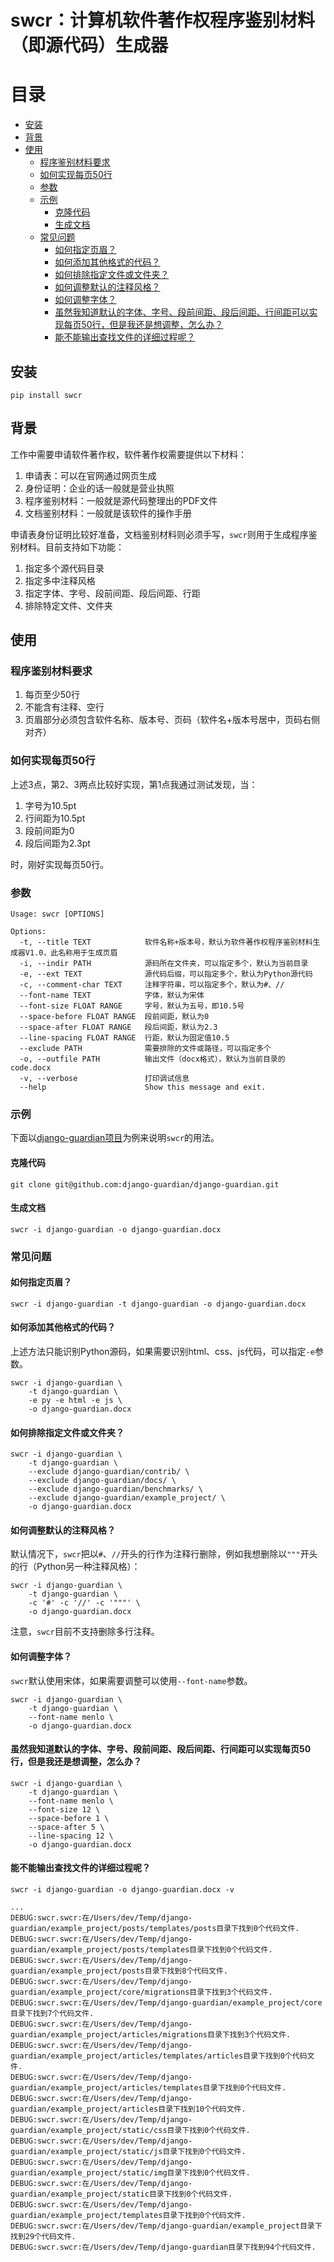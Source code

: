 # swcr：计算机软件著作权程序鉴别材料（即源代码）生成器

目录
=================

  * [安装](#安装)
  * [背景](#背景)
  * [使用](#使用)
     * [程序鉴别材料要求](#程序鉴别材料要求)
     * [如何实现每页50行](#如何实现每页50行)
     * [参数](#参数)
     * [示例](#示例)
        * [克隆代码](#克隆代码)
        * [生成文档](#生成文档)
     * [常见问题](#常见问题)
        * [如何指定页眉？](#如何指定页眉？)
        * [如何添加其他格式的代码？](#如何添加其他格式的代码？)
        * [如何排除指定文件或文件夹？](#如何排除指定文件或文件夹？)
        * [如何调整默认的注释风格？](#如何调整默认的注释风格？)
        * [如何调整字体？](#如何调整字体？)
        * [虽然我知道默认的字体、字号、段前间距、段后间距、行间距可以实现每页50行，但是我还是想调整，怎么办？](#虽然我知道默认的字体、字号、段前间距、段后间距、行间距可以实现每页50行，但是我还是想调整，怎么办？)
        * [能不能输出查找文件的详细过程呢？](#能不能输出查找文件的详细过程呢？)

## 安装

```shell script
pip install swcr
```

## 背景

工作中需要申请软件著作权，软件著作权需要提供以下材料：

1. 申请表：可以在官网通过网页生成
2. 身份证明：企业的话一般就是营业执照
3. 程序鉴别材料：一般就是源代码整理出的PDF文件
4. 文档鉴别材料：一般就是该软件的操作手册

申请表身份证明比较好准备，文档鉴别材料则必须手写，`swcr`则用于生成程序鉴别材料。目前支持如下功能：

1. 指定多个源代码目录
2. 指定多中注释风格
3. 指定字体、字号、段前间距、段后间距、行距
4. 排除特定文件、文件夹

## 使用

### 程序鉴别材料要求

1. 每页至少50行
2. 不能含有注释、空行
3. 页眉部分必须包含软件名称、版本号、页码（软件名+版本号居中，页码右侧对齐）

### 如何实现每页50行

上述3点，第2、3两点比较好实现，第1点我通过测试发现，当：

1. 字号为10.5pt
2. 行间距为10.5pt
3. 段前间距为0
4. 段后间距为2.3pt

时，刚好实现每页50行。

### 参数

```
Usage: swcr [OPTIONS]

Options:
  -t, --title TEXT            软件名称+版本号，默认为软件著作权程序鉴别材料生成器V1.0，此名称用于生成页眉
  -i, --indir PATH            源码所在文件夹，可以指定多个，默认为当前目录
  -e, --ext TEXT              源代码后缀，可以指定多个，默认为Python源代码
  -c, --comment-char TEXT     注释字符串，可以指定多个，默认为#、//
  --font-name TEXT            字体，默认为宋体
  --font-size FLOAT RANGE     字号，默认为五号，即10.5号
  --space-before FLOAT RANGE  段前间距，默认为0
  --space-after FLOAT RANGE   段后间距，默认为2.3
  --line-spacing FLOAT RANGE  行距，默认为固定值10.5
  --exclude PATH              需要排除的文件或路径，可以指定多个
  -o, --outfile PATH          输出文件（docx格式），默认为当前目录的code.docx
  -v, --verbose               打印调试信息
  --help                      Show this message and exit.
```

### 示例

下面以[django-guardian项目](https://github.com/django-guardian/django-guardian)为例来说明`swcr`的用法。

#### 克隆代码

```shell script
git clone git@github.com:django-guardian/django-guardian.git
```

#### 生成文档

```shell script
swcr -i django-guardian -o django-guardian.docx
```

### 常见问题

#### 如何指定页眉？

```shell script
swcr -i django-guardian -t django-guardian -o django-guardian.docx
```

#### 如何添加其他格式的代码？

上述方法只能识别Python源码，如果需要识别html、css、js代码，可以指定`-e`参数。

```shell script
swcr -i django-guardian \
    -t django-guardian \
    -e py -e html -e js \
    -o django-guardian.docx
```

#### 如何排除指定文件或文件夹？

```shell script
swcr -i django-guardian \
    -t django-guardian \
    --exclude django-guardian/contrib/ \
    --exclude django-guardian/docs/ \
    --exclude django-guardian/benchmarks/ \
    --exclude django-guardian/example_project/ \
    -o django-guardian.docx
```

#### 如何调整默认的注释风格？

默认情况下，`swcr`把以`#`、`//`开头的行作为注释行删除，例如我想删除以`"""`开头的行（Python另一种注释风格）：

```shell script
swcr -i django-guardian \
    -t django-guardian \
    -c '#' -c '//' -c '"""' \
    -o django-guardian.docx
```

注意，`swcr`目前不支持删除多行注释。

#### 如何调整字体？

`swcr`默认使用宋体，如果需要调整可以使用`--font-name`参数。

```shell script
swcr -i django-guardian \
    -t django-guardian \
    --font-name menlo \
    -o django-guardian.docx
```

#### 虽然我知道默认的字体、字号、段前间距、段后间距、行间距可以实现每页50行，但是我还是想调整，怎么办？

```shell script
swcr -i django-guardian \
    -t django-guardian \
    --font-name menlo \
    --font-size 12 \
    --space-before 1 \
    --space-after 5 \
    --line-spacing 12 \
    -o django-guardian.docx
```

#### 能不能输出查找文件的详细过程呢？

```shell script
swcr -i django-guardian -o django-guardian.docx -v
```

```
...
DEBUG:swcr.swcr:在/Users/dev/Temp/django-guardian/example_project/posts/templates/posts目录下找到0个代码文件.
DEBUG:swcr.swcr:在/Users/dev/Temp/django-guardian/example_project/posts/templates目录下找到0个代码文件.
DEBUG:swcr.swcr:在/Users/dev/Temp/django-guardian/example_project/posts目录下找到8个代码文件.
DEBUG:swcr.swcr:在/Users/dev/Temp/django-guardian/example_project/core/migrations目录下找到3个代码文件.
DEBUG:swcr.swcr:在/Users/dev/Temp/django-guardian/example_project/core目录下找到7个代码文件.
DEBUG:swcr.swcr:在/Users/dev/Temp/django-guardian/example_project/articles/migrations目录下找到3个代码文件.
DEBUG:swcr.swcr:在/Users/dev/Temp/django-guardian/example_project/articles/templates/articles目录下找到0个代码文件.
DEBUG:swcr.swcr:在/Users/dev/Temp/django-guardian/example_project/articles/templates目录下找到0个代码文件.
DEBUG:swcr.swcr:在/Users/dev/Temp/django-guardian/example_project/articles目录下找到10个代码文件.
DEBUG:swcr.swcr:在/Users/dev/Temp/django-guardian/example_project/static/css目录下找到0个代码文件.
DEBUG:swcr.swcr:在/Users/dev/Temp/django-guardian/example_project/static/js目录下找到0个代码文件.
DEBUG:swcr.swcr:在/Users/dev/Temp/django-guardian/example_project/static/img目录下找到0个代码文件.
DEBUG:swcr.swcr:在/Users/dev/Temp/django-guardian/example_project/static目录下找到0个代码文件.
DEBUG:swcr.swcr:在/Users/dev/Temp/django-guardian/example_project/templates目录下找到0个代码文件.
DEBUG:swcr.swcr:在/Users/dev/Temp/django-guardian/example_project目录下找到29个代码文件.
DEBUG:swcr.swcr:在/Users/dev/Temp/django-guardian目录下找到94个代码文件.
```
